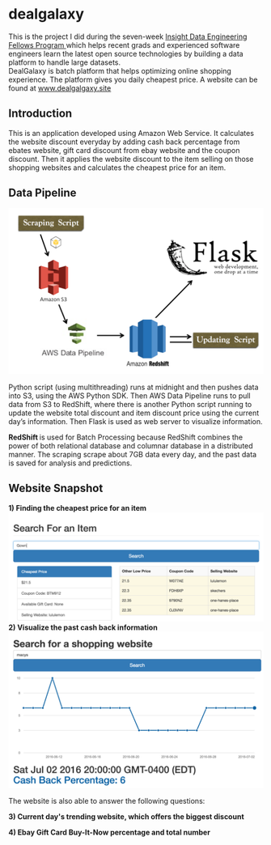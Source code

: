 # dealgalaxy
This is the project I did during the seven-week <a href="http://insightdataengineering.com/">Insight Data Engineering Fellows Program </a>
which helps recent grads and experienced software engineers learn the latest open source technologies 
by building a data platform to handle large datasets. <br/>
DealGalaxy is batch platform that helps optimizing online shopping experience. The platform gives
you daily cheapest price. A website can be found at <a href="http://www.dealgalaxy.site:5000"> www.dealgalgaxy.site</a>

## Introduction
This is an application developed using Amazon Web Service. 
It calculates the website discount everyday by adding cash back percentage from ebates website, gift card discount from ebay website
and the coupon discount.
Then it applies the website discount to the item selling on those shopping websites and calculates the cheapest price for an item.

## Data Pipeline
![alt tag](https://github.com/HUANG-Yu/dealgalaxy/blob/master/pipeline.png)

Python script (using multithreading) runs at midnight and then pushes data into S3, using the AWS Python SDK. Then AWS Data Pipeline runs to pull data from S3 to RedShift, where there is another Python script running to update the website total discount and item discount price using the current day’s information. Then Flask is used as web server to visualize information.

<b> RedShift </b> is used for Batch Processing because RedShift combines the power of both relational database and columnar database in a distributed manner. The scraping scrape about 7GB data every day, and the past data is saved for analysis and predictions.

## Website Snapshot
<b>1) Finding the cheapest price for an item</b>
![alt tag](https://github.com/HUANG-Yu/dealgalaxy/blob/master/snapshot01.png)
<b>2) Visualize the past cash back information</b>
![alt tag](https://github.com/HUANG-Yu/dealgalaxy/blob/master/snapshot02.png)

<p>The website is also able to answer the following questions:</p>
<p> <b>3) Current day's trending website, which offers the biggest discount </b> </p>
<p> <b>4) Ebay Gift Card Buy-It-Now percentage and total number </b> </p>

